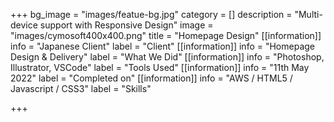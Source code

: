 +++
bg_image = "images/featue-bg.jpg"
category = []
description = "Multi-device support with Responsive Design"
image = "images/cymosoft400x400.png"
title = "Homepage Design"
[[information]]
info = "Japanese Client"
label = "Client"
[[information]]
info = "Homepage Design & Delivery"
label = "What We Did"
[[information]]
info = "Photoshop, Illustrator, VSCode"
label = "Tools Used"
[[information]]
info = "11th May 2022"
label = "Completed on"
[[information]]
info = "AWS / HTML5 / Javascript / CSS3"
label = "Skills"

+++
